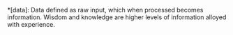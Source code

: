 *[data]: Data defined as raw input, which when processed becomes information. Wisdom and knowledge are higher levels of information alloyed with experience.

